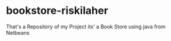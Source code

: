 # bookstore-riskilaher
That's a Repository of my Project its' a Book Store using java from Netbeans

